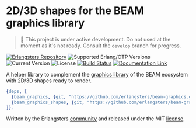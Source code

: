 # 2D/3D shapes for the BEAM graphics library

> :construction: This project is under active development. Do not used at the
> moment as it's not ready. Consult the `develop` branch for progress.

[![Erlangsters Repository](https://img.shields.io/badge/erlangsters-beam--graphics--shapes-%23a90432)](https://github.com/erlangsters/beam-graphics-shapes)
![Supported Erlang/OTP Versions](https://img.shields.io/badge/erlang%2Fotp-28-%23a90432)
![Current Version](https://img.shields.io/badge/version-0.1.0-%23354052)
![License](https://img.shields.io/github/license/erlangsters/beam-graphics-shapes)
[![Build Status](https://img.shields.io/github/actions/workflow/status/erlangsters/beam-graphics-shapes/workflow.yml)](https://github.com/erlangsters/beam-graphics-shapes/actions/workflows/workflow.yml)
[![Documentation Link](https://img.shields.io/badge/documentation-available-yellow)](http://erlangsters.github.io/beam-graphics-shapes/)

A helper library to complement the [graphics library](https://github.com/erlangsters/beam-graphics)
of the BEAM ecosystem with 2D/3D shapes ready to render.

```erlang
{deps, [
  {beam_graphics, {git, "https://github.com/erlangsters/beam-graphics.git", {tag, "master"}}},
  {beam_graphics_shapes, {git, "https://github.com/erlangsters/beam-graphics-shapes.git", {tag, "master"}}}
]}.
```

Written by the Erlangsters [community](https://about.erlangsters.org/) and
released under the MIT [license](/https://opensource.org/license/mit).

